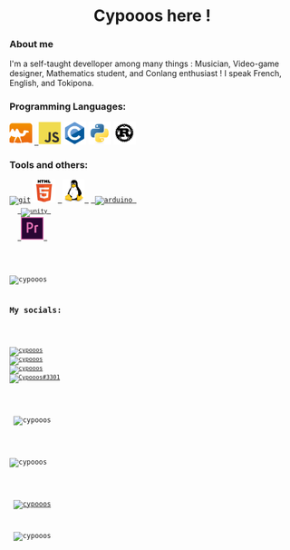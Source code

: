 <h1 align="center">Cypooos here !</h1>
<h3 align="left">About me</h3>
<p>
  I'm a self-taught develloper among many things : Musician, Video-game designer, Mathematics student, and Conlang enthusiast !
  I speak French, English, and Tokipona.
</p>


<h3 align="left">Programming Languages:</h3>
<p align="left">
  <code><a href="https://ocaml.org/" target="_blank" rel="noreferrer"><img src="https://raw.githubusercontent.com/devicons/devicon/master/icons/ocaml/ocaml-original.svg" alt="Ocaml" width="40" height="40"/></a></code>
  <code><a href="https://developer.mozilla.org/en-US/docs/Web/JavaScript" target="_blank" rel="noreferrer"> <img src="https://raw.githubusercontent.com/devicons/devicon/master/icons/javascript/javascript-original.svg" alt="javascript" width="40" height="40"/></a></code>
  <code><a href="https://www.cprogramming.com/" target="_blank" rel="noreferrer"><img src="https://raw.githubusercontent.com/devicons/devicon/master/icons/c/c-original.svg" alt="c" width="40" height="40"/></a></code>
  <code><a href="https://www.python.org" target="_blank" rel="noreferrer"><img src="https://raw.githubusercontent.com/devicons/devicon/master/icons/python/python-original.svg" alt="python" width="40" height="40"/></a></code>
  <code><a href="https://www.rust-lang.org" target="_blank" rel="noreferrer"><img src="https://raw.githubusercontent.com/devicons/devicon/master/icons/rust/rust-plain.svg" alt="rust" width="40" height="40"/></a></code>
</p>
  

<h3 align="left">Tools and others:</h3>
<p>
  <code><a href="https://git-scm.com/" target="_blank" rel="noreferrer"><img src="https://www.vectorlogo.zone/logos/git-scm/git-scm-icon.svg" alt="git" width="40" height="40"/></a></code>
    <code><a href="https://www.w3.org/html/" target="_blank" rel="noreferrer"><img src="https://raw.githubusercontent.com/devicons/devicon/master/icons/html5/html5-original-wordmark.svg" alt="html5" width="40" height="40"/></a></code>
  <code><a href="https://www.linux.org/" target="_blank" rel="noreferrer"> <img src="https://raw.githubusercontent.com/devicons/devicon/master/icons/linux/linux-original.svg" alt="linux" width="40" height="40"/> </a></code>
  <code><a href="https://www.arduino.cc/" target="_blank" rel="noreferrer"> <img src="https://cdn.worldvectorlogo.com/logos/arduino-1.svg" alt="arduino" width="40" height="40"/> </a>
  <code><a href="https://unity.com/" target="_blank" rel="noreferrer"> <img src="https://www.vectorlogo.zone/logos/unity3d/unity3d-icon.svg" alt="unity" width="40" height="40"/> </a></code>
  <code><a href="https://www.adobe.com/fr/products/premiere.html" target="_blank" rel="noreferrer"> <img src="https://raw.githubusercontent.com/devicons/devicon/master/icons/premierepro/premierepro-original.svg" alt="Premiere" width="40" height="40"/> </a></code>
</p>

<p><img align="left" src="https://github-readme-stats.vercel.app/api/top-langs?username=cypooos&show_icons=true&locale=en&layout=compact" alt="cypooos" /></p>


<h3 align="left">My socials:</h3>
<p align="left">
<code><a href="https://twitter.com/cypooos" target="blank"><img align="center" src="https://raw.githubusercontent.com/rahuldkjain/github-profile-readme-generator/master/src/images/icons/Social/twitter.svg" alt="cypooos" height="30" width="40" /></a></code>
<code><a href="https://instagram.com/cypooos" target="blank"><img align="center" src="https://raw.githubusercontent.com/rahuldkjain/github-profile-readme-generator/master/src/images/icons/Social/instagram.svg" alt="cypooos" height="30" width="40" /></a></code>
<code><a href="https://www.youtube.com/c/cypooos" target="blank"><img align="center" src="https://raw.githubusercontent.com/rahuldkjain/github-profile-readme-generator/master/src/images/icons/Social/youtube.svg" alt="cypooos" height="30" width="40" /></a></code>
<code><a href="https://discord.gg/Cypooos#3301" target="blank"><img align="center" src="https://raw.githubusercontent.com/rahuldkjain/github-profile-readme-generator/master/src/images/icons/Social/discord.svg" alt="Cypooos#3301" height="30" width="40" /></a></code>
</p>


<p>&nbsp;<img align="center" src="https://github-readme-stats.vercel.app/api?username=cypooos&show_icons=true&locale=en" alt="cypooos" /></p>

<p><img align="center" src="https://github-readme-streak-stats.herokuapp.com/?user=cypooos&" alt="cypooos" /></p>

<p align="left"> <a href="https://github.com/ryo-ma/github-profile-trophy"><img src="https://github-profile-trophy.vercel.app/?username=cypooos" alt="cypooos" /></a> </p>
<p align="left"> <img src="https://komarev.com/ghpvc/?username=cypooos&label=Profile%20views&color=0e75b6&style=flat" alt="cypooos" /> </p>
